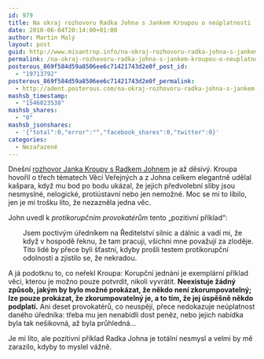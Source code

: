 ```yaml
---
id: 979
title: Na okraj rozhovoru Radka Johna s Jankem Kroupou o neúplatnosti
date: 2010-06-04T20:14:00+01:00
author: Martin Malý
layout: post
guid: http://www.misantrop.info/na-okraj-rozhovoru-radka-johna-s-jankem-kroupou-o-neuplatnosti/
permalink: /na-okraj-rozhovoru-radka-johna-s-jankem-kroupou-o-neuplatnosti/
posterous_869f584d59a8506ee6c71421743d2e0f_post_id:
  - "19713792"
posterous_869f584d59a8506ee6c71421743d2e0f_permalink:
  - http://adent.posterous.com/na-okraj-rozhovoru-radka-johna-s-jankem-kroup
mashsb_timestamp:
  - "1546023538"
mashsb_shares:
  - "0"
mashsb_jsonshares:
  - '{"total":0,"error":"","facebook_shares":0,"twitter":0}'
categories:
  - Nezařazené
---
```

Dnešní [rozhovor Janka Kroupy s Radkem Johnem](http://zpravy.idnes.cz/kampani-a-sliby-jsme-si-trochu-zavarili-priznal-sef-veckaru-john-p8u-/domaci.asp?c=A100603_222057_domaci_vel) je až děsivý. Kroupa hovořil o třech tématech Věcí Veřejných a z Johna celkem elegantně udělal kašpara, když mu bod po bodu ukázal, že jejich předvolební sliby jsou nesmyslné, nelogické, protiústavní nebo jen nemožné. Moc se mi to líbilo, jen je mi trošku líto, že nezazněla jedna věc.

John uvedl k _protikorupčním provokatérům_ tento &#8222;pozitivní příklad&#8220;:

<p style="padding-left: 30px;">
  Jsem poctivým úředníkem na Ředitelství silnic a dálnic a vadí mi, že když v hospodě řeknu, že tam pracuji, všichni mne považují za zloděje. Tito lidé by přece byli šťastní, kdyby prošli testem protikorupční odolnosti a zjistilo se, že nekradou.
</p>

A já podotknu to, co neřekl Kroupa: Korupční jednání je exemplární příklad věci, kterou je možno pouze potvrdit, nikoli vyvrátit. **Neexistuje žádný způsob, jakým by bylo možné prokázat, že někdo není zkorumpovatelný; lze pouze prokázat, že zkorumpovatelný je, a to tím, že jej úspěšně někdo podplatí.** Ani deset provokatérů, co neuspějí, přece nedokazuje neúplatnost daného úředníka: třeba mu jen nenabídli dost peněz, nebo jejich nabídka byla tak nešikovná, až byla průhledná&#8230;

Je mi líto, ale pozitivní příklad Radka Johna je totální nesmysl a velmi by mě zarazilo, kdyby to myslel vážně.